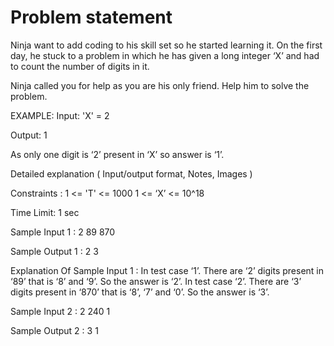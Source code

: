 # Problem statement
Ninja want to add coding to his skill set so he started learning it. On the first day, he stuck to a problem in which he has given a long integer ‘X’ and had to count the number of digits in it.

Ninja called you for help as you are his only friend. Help him to solve the problem.

EXAMPLE:
Input: 'X' = 2

Output: 1

As only one digit is ‘2’ present in ‘X’ so answer is ‘1’.

Detailed explanation ( Input/output format, Notes, Images )

Constraints :
1 <= 'T' <= 1000
1 <= ‘X’ <= 10^18

Time Limit: 1 sec

Sample Input 1 :
2
89
870

Sample Output 1 :
2
3

Explanation Of Sample Input 1 :
In test case ‘1’. There are ‘2’ digits present in ‘89’ that is ‘8’ and ‘9’. So the answer is ‘2’.
In test case ‘2’. There are ‘3’ digits present in ‘870’ that is ‘8’, ‘7’ and ‘0’. So the answer is ‘3’.

Sample Input 2 :
2
240
1

Sample Output 2 :
3
1

